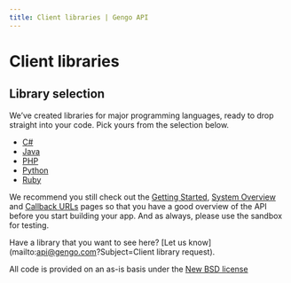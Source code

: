 ```yaml
---
title: Client libraries | Gengo API
---
```


# Client libraries

## Library selection

We’ve created libraries for major programming languages, ready to drop straight into your code. Pick yours from the selection below.

* [C#](https://github.com/myGengo/mygengo-csharp)
* [Java](https://github.com/myGengo/mygengo-java)
* [PHP](https://github.com/myGengo/mygengo-php)
* [Python](https://github.com/myGengo/mygengo-python)
* [Ruby](https://rubygems.org/gems/mygengo)

We recommend you still check out the [Getting Started](/overview/getting_started/), [System Overview](/overview/) and [Callback URLs](/callback_urls) pages so that you have a good overview of the API before you start building your app. And as always, please use the sandbox for testing.

Have a library that you want to see here? [Let us know](mailto:api@gengo.com?Subject=Client library request).

All code is provided on an as-is basis under the [New BSD license](https://raw.github.com/mygengo/mygengo-python/master/LICENSE.txt)
